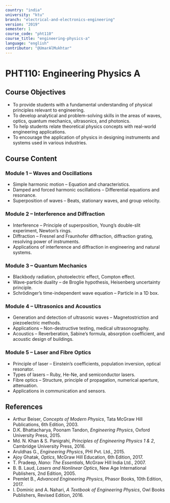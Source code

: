 ```yaml
---
country: "india"
university: "ktu"
branch: "electrical-and-electronics-engineering"
version: "2019"
semester: 1
course_code: "pht110"
course_title: "engineering-physics-a"
language: "english"
contributor: "@UmarAlMukhtar"
---
```


# PHT110: Engineering Physics A

## Course Objectives
* To provide students with a fundamental understanding of physical principles relevant to engineering.
* To develop analytical and problem-solving skills in the areas of waves, optics, quantum mechanics, ultrasonics, and photonics.
* To help students relate theoretical physics concepts with real-world engineering applications.
* To encourage the application of physics in designing instruments and systems used in various industries.

## Course Content

### Module 1 – Waves and Oscillations
* Simple harmonic motion – Equation and characteristics.
* Damped and forced harmonic oscillations – Differential equations and resonance.
* Superposition of waves – Beats, stationary waves, and group velocity.

### Module 2 – Interference and Diffraction
* Interference – Principle of superposition, Young’s double-slit experiment, Newton’s rings.
* Diffraction – Fresnel and Fraunhofer diffraction, diffraction grating, resolving power of instruments.
* Applications of interference and diffraction in engineering and natural systems.

### Module 3 – Quantum Mechanics
* Blackbody radiation, photoelectric effect, Compton effect.
* Wave-particle duality – de Broglie hypothesis, Heisenberg uncertainty principle.
* Schrödinger’s time-independent wave equation – Particle in a 1D box.

### Module 4 – Ultrasonics and Acoustics
* Generation and detection of ultrasonic waves – Magnetostriction and piezoelectric methods.
* Applications – Non-destructive testing, medical ultrasonography.
* Acoustics – Reverberation, Sabine’s formula, absorption coefficient, and acoustic design of buildings.

### Module 5 – Laser and Fibre Optics
* Principle of laser – Einstein’s coefficients, population inversion, optical resonator.
* Types of lasers – Ruby, He-Ne, and semiconductor lasers.
* Fibre optics – Structure, principle of propagation, numerical aperture, attenuation.
* Applications in communication and sensors.

## References
* Arthur Beiser, *Concepts of Modern Physics*, Tata McGraw Hill Publications, 6th Edition, 2003.  
* D.K. Bhattacharya, Poonam Tandon, *Engineering Physics*, Oxford University Press, 2015.  
* Md. N. Khan & S. Panigrahi, *Principles of Engineering Physics 1 & 2*, Cambridge University Press, 2016.  
* Aruldhas G., *Engineering Physics*, PHI Pvt. Ltd., 2015.  
* Ajoy Ghatak, *Optics*, McGraw Hill Education, 6th Edition, 2017.  
* T. Pradeep, *Nano: The Essentials*, McGraw Hill India Ltd., 2007.  
* B. B. Laud, *Lasers and Nonlinear Optics*, New Age International Publishers, 2nd Edition, 2005.  
* Premlet B., *Advanced Engineering Physics*, Phasor Books, 10th Edition, 2017.  
* I. Dominic and A. Nahari, *A Textbook of Engineering Physics*, Owl Books Publishers, Revised Edition, 2016.
